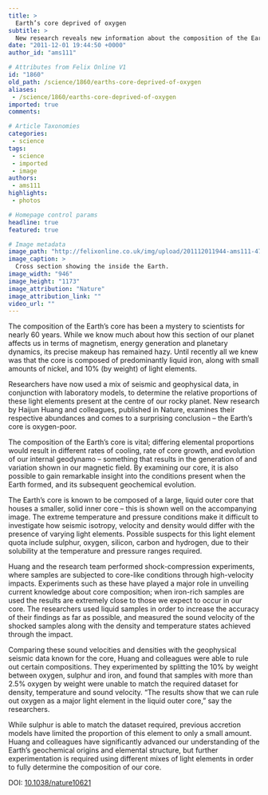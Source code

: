 ```yaml
---
title: >
  Earth’s core deprived of oxygen
subtitle: >
  New research reveals new information about the composition of the Earth's core
date: "2011-12-01 19:44:50 +0000"
author_id: "ams111"

# Attributes from Felix Online V1
id: "1860"
old_path: /science/1860/earths-core-deprived-of-oxygen
aliases:
 - /science/1860/earths-core-deprived-of-oxygen
imported: true
comments:

# Article Taxonomies
categories:
 - science
tags:
 - science
 - imported
 - image
authors:
 - ams111
highlights:
 - photos

# Homepage control params
headline: true
featured: true

# Image metadata
image_path: "http://felixonline.co.uk/img/upload/201112011944-ams111-479480a-f1.2.jpg"
image_caption: >
  Cross section showing the inside the Earth.
image_width: "946"
image_height: "1173"
image_attribution: "Nature"
image_attribution_link: ""
video_url: ""
---
```


The composition of the Earth’s core has been a mystery to scientists for nearly 60 years. While we know much about how this section of our planet affects us in terms of magnetism, energy generation and planetary dynamics, its precise makeup has remained hazy. Until recently all we knew was that the core is composed of predominantly liquid iron, along with small amounts of nickel, and 10% (by weight) of light elements.

Researchers have now used a mix of seismic and geophysical data, in conjunction with laboratory models, to determine the relative proportions of these light elements present at the centre of our rocky planet. New research by Haijun Huang and colleagues, published in Nature, examines their respective abundances and comes to a surprising conclusion – the Earth’s core is oxygen-poor.

The composition of the Earth’s core is vital; differing elemental proportions would result in different rates of cooling, rate of core growth, and evolution of our internal geodynamo – something that results in the generation of and variation shown in our magnetic field. By examining our core, it is also possible to gain remarkable insight into the conditions present when the Earth formed, and its subsequent geochemical evolution.

The Earth’s core is known to be composed of a large, liquid outer core that houses a smaller, solid inner core – this is shown well on the accompanying image. The extreme temperature and pressure conditions make it difficult to investigate how seismic isotropy, velocity and density would differ with the presence of varying light elements. Possible suspects for this light element quota include sulphur, oxygen, silicon, carbon and hydrogen, due to their solubility at the temperature and pressure ranges required.

Huang and the research team performed shock-compression experiments, where samples are subjected to core-like conditions through high-velocity impacts. Experiments such as these have played a major role in unveiling current knowledge about core composition; when iron-rich samples are used the results are extremely close to those we expect to occur in our core. The researchers used liquid samples in order to increase the accuracy of their findings as far as possible, and measured the sound velocity of the shocked samples along with the density and temperature states achieved through the impact.

Comparing these sound velocities and densities with the geophysical seismic data known for the core, Huang and colleagues were able to rule out certain compositions. They experimented by splitting the 10% by weight between oxygen, sulphur and iron, and found that samples with more than 2.5% oxygen by weight were unable to match the required dataset for density, temperature and sound velocity. “The results show that we can rule out oxygen as a major light element in the liquid outer core,” say the researchers.

While sulphur is able to match the dataset required, previous accretion models have limited the proportion of this element to only a small amount. Huang and colleagues have significantly advanced our understanding of the Earth’s geochemical origins and elemental structure, but further experimentation is required using different mixes of light elements in order to fully determine the composition of our core.

DOI: [10.1038/nature10621](http://www.nature.com/nature/journal/v479/n7374/full/nature10621.html)
